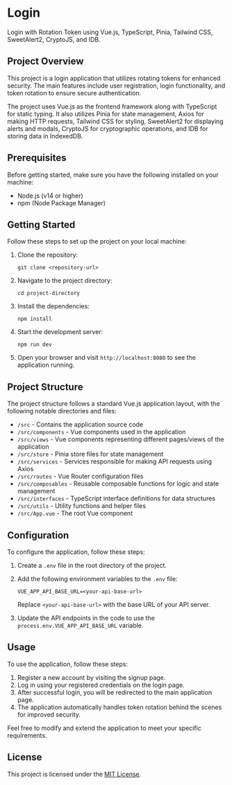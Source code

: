 # Login

Login with Rotation Token using Vue.js, TypeScript, Pinia, Tailwind CSS, SweetAlert2, CryptoJS, and IDB.

## Project Overview

This project is a login application that utilizes rotating tokens for enhanced security. The main features include user registration, login functionality, and token rotation to ensure secure authentication.

The project uses Vue.js as the frontend framework along with TypeScript for static typing. It also utilizes Pinia for state management, Axios for making HTTP requests, Tailwind CSS for styling, SweetAlert2 for displaying alerts and modals, CryptoJS for cryptographic operations, and IDB for storing data in IndexedDB.

## Prerequisites

Before getting started, make sure you have the following installed on your machine:

- Node.js (v14 or higher)
- npm (Node Package Manager)

## Getting Started

Follow these steps to set up the project on your local machine:

1. Clone the repository:

   ```shell
   git clone <repository-url>
   ```

2. Navigate to the project directory:

   ```shell
   cd project-directory
   ```

3. Install the dependencies:

   ```shell
   npm install
   ```

4. Start the development server:

   ```shell
   npm run dev
   ```

5. Open your browser and visit `http://localhost:8080` to see the application running.

## Project Structure

The project structure follows a standard Vue.js application layout, with the following notable directories and files:

- `/src` - Contains the application source code
- `/src/components` - Vue components used in the application
- `/src/views` - Vue components representing different pages/views of the application
- `/src/store` - Pinia store files for state management
- `/src/services` - Services responsible for making API requests using Axios
- `/src/routes` - Vue Router configuration files
- `/src/composables` - Reusable composable functions for logic and state management
- `/src/interfaces` - TypeScript interface definitions for data structures
- `/src/utils` - Utility functions and helper files
- `/src/App.vue` - The root Vue component

## Configuration

To configure the application, follow these steps:

1. Create a `.env` file in the root directory of the project.
2. Add the following environment variables to the `.env` file:

   ```plaintext
   VUE_APP_API_BASE_URL=<your-api-base-url>
   ```

   Replace `<your-api-base-url>` with the base URL of your API server.

3. Update the API endpoints in the code to use the `process.env.VUE_APP_API_BASE_URL` variable.

## Usage

To use the application, follow these steps:

1. Register a new account by visiting the signup page.
2. Log in using your registered credentials on the login page.
3. After successful login, you will be redirected to the main application page.
4. The application automatically handles token rotation behind the scenes for improved security.

Feel free to modify and extend the application to meet your specific requirements.

## License

This project is licensed under the [MIT License](LICENSE).